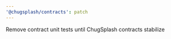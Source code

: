 ```yaml
---
'@chugsplash/contracts': patch
---
```


Remove contract unit tests until ChugSplash contracts stabilize
